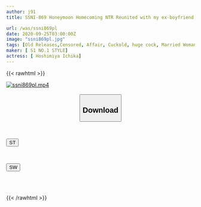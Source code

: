 ```yaml
---
author: j91
title: SSNI-869 Honeymoon Homecoming NTR Reunited with my ex-boyfriend, the worst guy I broke up with 5 years ago, in the countryside. I never thought I'd end up having an affair that I'll never forget... Ichika Hoshimiya

url: /was/ssni869pl
date: 2020-09-25T03:00:00Z
image: "ssni869pl.jpg"
tags: [Old Releases,Censored, Affair, Cuckold, huge cock, Married Woman, Risky Mosaic, Solowork, Sweat]
maker: [ S1 NO.1 STYLE]
actress: [ Hoshimiya Ichika]
---
```



{{< rawhtml >}}

<div class="video" data-videoid="PL9dy3evrvi0V39">
    <a href="javascript:;">
        <img src="/was/ssni869pl/ssni869pl.jpg" width="WIDTH" height="HEIGHT" alt="ssni869pl.mp4" loading="lazy">
    </a>
</div>

<script type="text/javascript" src="https://j91.asia/asset/on-demand-st.js"></script>

<br>
  <link rel="stylesheet" href="https://j91.asia/asset/bs5.css">
  
  <center>
  <button class="btn btn-primary" type="button" data-bs-toggle="collapse" data-bs-target=".multi-collapse" aria-expanded="false" aria-controls="multiCollapseExample1 multiCollapseExample2"><h2>Download</h2></button></center>
</p>
<div class="row">
  <div class="col">
    <div class="collapse multi-collapse" id="multiCollapseExample1">
      <div class="card card-body">
	      	      <br>
<div class="buttons">  
<p><a href="https://streamtape.to/v/PL9dy3evrvi0V39" target="_blank"><button class="btn-hover color-3"><i class="fa fa-download"></i> ST</button></a></p></div>
    </div>
  </div>
</div>
  <div class="col">
    <div class="collapse multi-collapse" id="multiCollapseExample2">
      <div class="card card-body">
	      <br>
<div class="buttons">
<p><a href="https://asnwish.com/2kh248gxcawp" target="_blank"><button class="btn-hover color-2"><i class="fa fa-download"></i> SW</button></a></p></div>
<br><br>
      </div>
    </div>
  </div>
</div>

{{< /rawhtml >}}